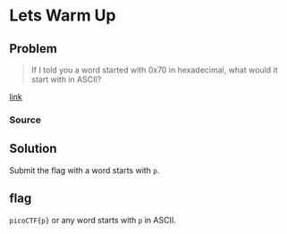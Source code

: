 # Lets Warm Up
## Problem
> If I told you a word started with 0x70 in hexadecimal, what would it start with in ASCII?

[link](https://play.picoctf.org/practice/challenge/22)
### Source
## Solution
Submit the flag with a word starts with `p`.
## flag
`picoCTF{p}`
or any word starts with `p` in ASCII.